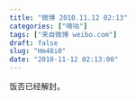 ```yaml
---
title: "微博 2010.11.12 02:13"
categories: ["嘀咕"]
tags: ["来自微博 weibo.com"]
draft: false
slug: "Hm48i0"
date: "2010-11-12 02:13:00"
---
```


<p>饭否已经解封。 ​​​​</p>
